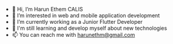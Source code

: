 - 👋 Hi, I’m Harun Ethem CALIS
- 👀 I’m interested in web and mobile application development
- 🏢 I’m currently working as a Junior Flutter Developer
- 🌱 I'm still learning and develop myself about new technologies
- 📫 You can reach me with harunethm@gmail.com 
